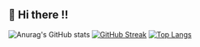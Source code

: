 ## 🥝 Hi there !! 


![Anurag's GitHub stats](https://github-readme-stats.vercel.app/api?username=Mhijazi16&show_icons=true&theme=merko) 
[![GitHub Streak](https://github-readme-streak-stats.herokuapp.com?user=Mhijazi16&theme=merko&date_format=j%20M%5B%20Y%5D)](https://git.io/streak-stats)
[![Top Langs](https://github-readme-stats.vercel.app/api/top-langs/?username=Mhijazi16&layout=compact&theme=merko)](https://github.com/anuraghazra/github-readme-stats)

